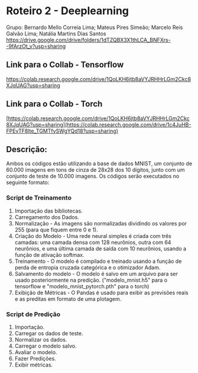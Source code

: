 # Roteiro 2 - Deeplearning
Grupo: Bernardo Mello Correia Lima; Mateus Pires Simeão; Marcelo Reis Galvão Lima; Natália Martins Dias Santos
https://drive.google.com/drive/folders/1dTZQBX3X1thLCA_BNFXrs--9fArzOt_v?usp=sharing

## Link para o Collab - Tensorflow
https://colab.research.google.com/drive/1QoLKH6jtb8aVYJRHHrLGm2Ckc8XJqUAG?usp=sharing

## Link para o Collab - Torch
[https://colab.research.google.com/drive/1QoLKH6jtb8aVYJRHHrLGm2Ckc8XJqUAG?usp=sharing](https://colab.research.google.com/drive/1c4JuHB-FPEvTF8lte_TGMTfySWgYQd18?usp=sharing)

## Descrição:

Ambos os códigos estão utilizando a base de dados MNIST, um conjunto de 60.000 imagens em tons de cinza de 28x28 dos 10 dígitos, junto com um conjunto de teste de 10.000 imagens. Os códigos serão executados no seguinte formato:

### Script de Treinamento 
1. Importação das bibliotecas.
2. Carregamento dos Dados.
3. Normalização - As imagens são normalizadas dividindo os valores por 255 (para que fiquem entre 0 e 1).
4. Criação do Modelo - Uma rede neural simples é criada com três camadas: uma camada densa com 128 neurônios, outra com 64 neurônios, e uma última camada de saída com 10 neurônios, usando a função de ativação softmax.
5. Treinamento - O modelo é compilado e treinado usando a função de perda de entropia cruzada categórica e o otimizador Adam.
6. Salvamento do modelo - O modelo é salvo em um arquivo para ser usado posteriormente na predição. ("modelo_mnist.h5" para o tensorflow e "modelo_mnist_pytorch.pth" para o torch)
7. Exibição de Métricas - O Pandas é usado para exibir as previsões reais e as preditas em formato de uma plotagem.

### Script de Predição
1. Importação.
2. Carregar os dados de teste.
3. Normalizar os dados.
4. Carregar o modelo salvo.
5. Avaliar o modelo.
6. Fazer Predições.
7. Exibir métricas.
